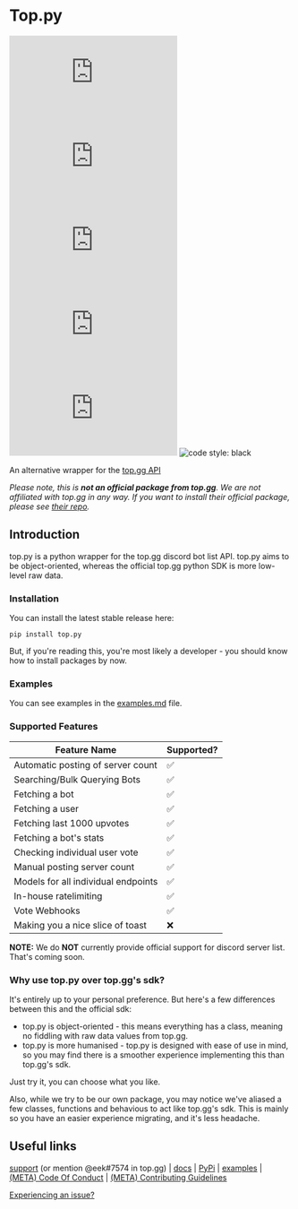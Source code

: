 # Top.py

![issues: unresolved](https://img.shields.io/github/issues/dragdev-studios/top.py?style=flat-square)
![pull requests: unresolved](https://img.shields.io/github/issues-pr/dragdev-studios/top.py?style=flat-square)
![version: unresolved](https://img.shields.io/pypi/v/top.py?style=flat-square)
![supported python versions: unresolved](https://img.shields.io/pypi/pyversions/top.py?style=flat-square)
![downloads: unresolved](https://img.shields.io/pypi/dw/top.py?style=flat-square)
![code style: black](https://img.shields.io/badge/code%20style-black-black?style=flat-square)

An alternative wrapper for the [top.gg API](//docs.top.gg)

_Please note, this is **not an official package from top.gg**. We are not
affiliated with top.gg in any way. If you want to install their official
package, please see [their repo](//github.com/top-gg/python-sdk)._

## Introduction

top.py is a python wrapper for the top.gg discord bot list API. top.py aims to
be object-oriented, whereas the official top.gg python SDK is more low-level raw
data.

### Installation

You can install the latest stable release here:

```shell
pip install top.py
```

But, if you're reading this, you're most likely a developer - you should know
how to install packages by now.

### Examples
You can see examples in the [examples.md](https://github.com/dragdev-studios/top.py/blob/master/examples.md) file.

### Supported Features

<!-- ✅ ❌ -->

| Feature Name                        | Supported? |
| ----------------------------------- | ---------- |
| Automatic posting of server count   | ✅         |
| Searching/Bulk Querying Bots        | ✅         |
| Fetching a bot                      | ✅         |
| Fetching a user                     | ✅         |
| Fetching last 1000 upvotes          | ✅         |
| Fetching a bot's stats              | ✅         |
| Checking individual user vote       | ✅         |
| Manual posting server count         | ✅         |
| Models for all individual endpoints | ✅         |
| In-house ratelimiting               | ✅         |
| Vote Webhooks                       | ✅         |
| Making you a nice slice of toast    | ❌         |

**NOTE:** We do **NOT** currently provide official support for discord server
list. That's coming soon.

### Why use top.py over top.gg's sdk?

It's entirely up to your personal preference. But here's a few differences
between this and the official sdk:

- top.py is object-oriented - this means everything has a class, meaning no
  fiddling with raw data values from top.gg.
- top.py is more humanised - top.py is designed with ease of use in mind, so you
  may find there is a smoother experience implementing this than top.gg's sdk.

Just try it, you can choose what you like.

Also, while we try to be our own package, you may notice we've aliased a few
classes, functions and behavious to act like top.gg's sdk. This is mainly so you
have an easier experience migrating, and it's less headache.

## Useful links

[support](//discord.gg/YBNWw7nMGH) (or mention @eek#7574 in top.gg) |
[docs](//toppy.dragdev.xyz) | [PyPi](//pypi.org/project/top.py) |
[examples](/examples.md) | [\(META\) Code Of Conduct](/CODE_OF_CONDUCT.md) |
[\(META\) Contributing Guidelines](/CONTRIBUTING.md)

[Experiencing an issue?](/issues/new)
